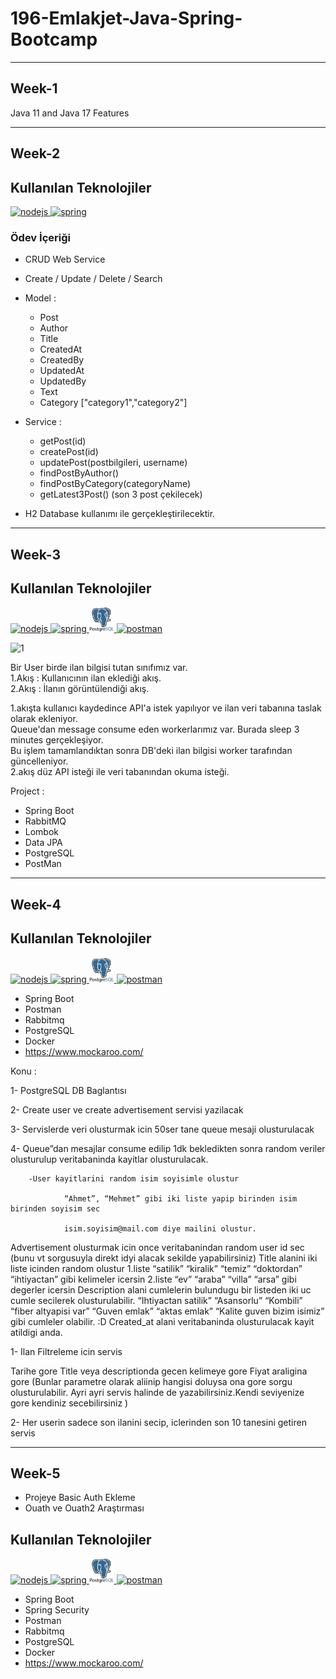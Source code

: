 # 196-Emlakjet-Java-Spring-Bootcamp

<hr>

## Week-1  <br>
Java 11 and Java 17 Features

<hr>

## Week-2 

## Kullanılan Teknolojiler 

 <a href="https://dev.java/" rel="nofollow"> <img src="https://camo.githubusercontent.com/4516a1dca56d6cc15e4102e39acf0c139cc69f220d05b9136af0dfece96a3dfd/68747470733a2f2f75706c6f61642e77696b696d656469612e6f72672f77696b6970656469612f74722f322f32652f4a6176615f4c6f676f2e737667" alt="nodejs" width="40" height="40" data-canonical-src="https://upload.wikimedia.org/wikipedia/tr/2/2e/Java_Logo.svg" style="max-width: 100%;"> </a> <a href="https://spring.io/" rel="nofollow"> <img src="https://camo.githubusercontent.com/4545b55c7771bbd175235c80b518dcbbf2f6ee0b984a51ad9363cba8cb70e67c/68747470733a2f2f7777772e766563746f726c6f676f2e7a6f6e652f6c6f676f732f737072696e67696f2f737072696e67696f2d69636f6e2e737667" alt="spring" width="40" height="40" data-canonical-src="https://www.vectorlogo.zone/logos/springio/springio-icon.svg" style="max-width: 100%;"> </a> 

### Ödev İçeriği

* CRUD Web Service 
* Create / Update / Delete / Search
* Model :
    * Post
    * Author
    * Title
    * CreatedAt
    * CreatedBy
    * UpdatedAt
    * UpdatedBy
    * Text
    * Category ["category1","category2"]
* Service :
    * getPost(id)
    * createPost(id)
    * updatePost(postbilgileri, username)
    * findPostByAuthor()
    * findPostByCategory(categoryName)
    * getLatest3Post() (son 3 post çekilecek)

* H2 Database kullanımı ile gerçekleştirilecektir. 

<hr>

## Week-3

## Kullanılan Teknolojiler 

 <a href="https://dev.java/" rel="nofollow"> <img src="https://camo.githubusercontent.com/4516a1dca56d6cc15e4102e39acf0c139cc69f220d05b9136af0dfece96a3dfd/68747470733a2f2f75706c6f61642e77696b696d656469612e6f72672f77696b6970656469612f74722f322f32652f4a6176615f4c6f676f2e737667" alt="nodejs" width="40" height="40" data-canonical-src="https://upload.wikimedia.org/wikipedia/tr/2/2e/Java_Logo.svg" style="max-width: 100%;"> </a> <a href="https://spring.io/" rel="nofollow"> <img src="https://camo.githubusercontent.com/4545b55c7771bbd175235c80b518dcbbf2f6ee0b984a51ad9363cba8cb70e67c/68747470733a2f2f7777772e766563746f726c6f676f2e7a6f6e652f6c6f676f732f737072696e67696f2f737072696e67696f2d69636f6e2e737667" alt="spring" width="40" height="40" data-canonical-src="https://www.vectorlogo.zone/logos/springio/springio-icon.svg" style="max-width: 100%;"> </a> <a href="https://www.postgresql.org" rel="nofollow"> <img src="https://raw.githubusercontent.com/devicons/devicon/master/icons/postgresql/postgresql-original-wordmark.svg" alt="postgresql" width="40" height="40" style="max-width: 100%;"> </a> <a href="https://postman.com" rel="nofollow"> <img src="https://camo.githubusercontent.com/93b32389bf746009ca2370de7fe06c3b5146f4c99d99df65994f9ced0ba41685/68747470733a2f2f7777772e766563746f726c6f676f2e7a6f6e652f6c6f676f732f676574706f73746d616e2f676574706f73746d616e2d69636f6e2e737667" alt="postman" width="40" height="40" data-canonical-src="https://www.vectorlogo.zone/logos/getpostman/getpostman-icon.svg" style="max-width: 100%;"> </a>
 

![1](https://user-images.githubusercontent.com/96151920/173078583-9ba155e3-346c-4308-9937-265c85e6a44b.JPG)

Bir User birde ilan bilgisi tutan sınıfımız var. <br>
1.Akış : Kullanıcının ilan eklediği akış. <br>
2.Akış : İlanın görüntülendiği akış. <br>

1.akışta kullanıcı kaydedince API'a istek yapılıyor ve ilan veri tabanına taslak olarak ekleniyor. <br>
Queue'dan message consume eden workerlarımız var. Burada sleep 3 minutes gerçekleşiyor. <br>
Bu işlem tamamlandıktan sonra DB'deki ilan bilgisi worker tarafından güncelleniyor. <br>
2.akış düz API isteği ile veri tabanından okuma isteği.

Project : 

* Spring Boot
* RabbitMQ
* Lombok
* Data JPA
* PostgreSQL
* PostMan


<hr>

## Week-4 
## Kullanılan Teknolojiler 

 <a href="https://dev.java/" rel="nofollow"> <img src="https://camo.githubusercontent.com/4516a1dca56d6cc15e4102e39acf0c139cc69f220d05b9136af0dfece96a3dfd/68747470733a2f2f75706c6f61642e77696b696d656469612e6f72672f77696b6970656469612f74722f322f32652f4a6176615f4c6f676f2e737667" alt="nodejs" width="40" height="40" data-canonical-src="https://upload.wikimedia.org/wikipedia/tr/2/2e/Java_Logo.svg" style="max-width: 100%;"> </a> <a href="https://spring.io/" rel="nofollow"> <img src="https://camo.githubusercontent.com/4545b55c7771bbd175235c80b518dcbbf2f6ee0b984a51ad9363cba8cb70e67c/68747470733a2f2f7777772e766563746f726c6f676f2e7a6f6e652f6c6f676f732f737072696e67696f2f737072696e67696f2d69636f6e2e737667" alt="spring" width="40" height="40" data-canonical-src="https://www.vectorlogo.zone/logos/springio/springio-icon.svg" style="max-width: 100%;"> </a> <a href="https://www.postgresql.org" rel="nofollow"> <img src="https://raw.githubusercontent.com/devicons/devicon/master/icons/postgresql/postgresql-original-wordmark.svg" alt="postgresql" width="40" height="40" style="max-width: 100%;"> </a> <a href="https://postman.com" rel="nofollow"> <img src="https://camo.githubusercontent.com/93b32389bf746009ca2370de7fe06c3b5146f4c99d99df65994f9ced0ba41685/68747470733a2f2f7777772e766563746f726c6f676f2e7a6f6e652f6c6f676f732f676574706f73746d616e2f676574706f73746d616e2d69636f6e2e737667" alt="postman" width="40" height="40" data-canonical-src="https://www.vectorlogo.zone/logos/getpostman/getpostman-icon.svg" style="max-width: 100%;"> </a>



* Spring Boot
* Postman
* Rabbitmq
* PostgreSQL
* Docker
* https://www.mockaroo.com/


Konu : 

1- PostgreSQL DB Baglantısı

2- Create user ve create advertisement servisi yazilacak

3- Servislerde veri olusturmak icin 50ser tane queue mesaji olusturulacak

4- Queue”dan mesajlar consume edilip 1dk bekledikten sonra random veriler olusturulup veritabaninda kayitlar olusturulacak.

        -User kayitlarini random isim soyisimle olustur

                “Ahmet”, “Mehmet” gibi iki liste yapip birinden isim birinden soyisim sec

                isim.soyisim@mail.com diye mailini olustur.

Advertisement olusturmak icin once veritabanindan random user id sec (bunu vt sorgusuyla direkt idyi alacak sekilde yapabilirsiniz)
Title alanini iki liste icinden random olustur
1.liste “satilik” “kiralik” “temiz” “doktordan” “ihtiyactan” gibi kelimeler icersin
2.liste “ev” “araba” “villa” “arsa” gibi degerler icersin
Description alani cumlelerin bulundugu bir listeden iki uc cumle secilerek olusturulabilir.
“Ihtiyactan satilik”
“Asansorlu”
“Kombili”
“fiber altyapisi var”
“Guven emlak”
“aktas emlak”
“Kalite guven bizim isimiz” gibi cumleler olabilir. :D
Created_at alani veritabaninda olusturulacak kayit atildigi anda.

1- Ilan Filtreleme icin servis

Tarihe gore
Title veya descriptionda gecen kelimeye gore
Fiyat araligina gore
(Bunlar parametre olarak aliinip hangisi doluysa ona gore sorgu olusturulabilir.
Ayri ayri servis halinde de yazabilirsiniz.Kendi seviyenize gore kendiniz secebilirsiniz )

2- Her userin sadece son ilanini secip, iclerinden son 10 tanesini getiren servis

<hr>

## Week-5

* Projeye Basic Auth Ekleme <br>
* Ouath ve Ouath2 Araştırması

## Kullanılan Teknolojiler 

 <a href="https://dev.java/" rel="nofollow"> <img src="https://camo.githubusercontent.com/4516a1dca56d6cc15e4102e39acf0c139cc69f220d05b9136af0dfece96a3dfd/68747470733a2f2f75706c6f61642e77696b696d656469612e6f72672f77696b6970656469612f74722f322f32652f4a6176615f4c6f676f2e737667" alt="nodejs" width="40" height="40" data-canonical-src="https://upload.wikimedia.org/wikipedia/tr/2/2e/Java_Logo.svg" style="max-width: 100%;"> </a> <a href="https://spring.io/" rel="nofollow"> <img src="https://camo.githubusercontent.com/4545b55c7771bbd175235c80b518dcbbf2f6ee0b984a51ad9363cba8cb70e67c/68747470733a2f2f7777772e766563746f726c6f676f2e7a6f6e652f6c6f676f732f737072696e67696f2f737072696e67696f2d69636f6e2e737667" alt="spring" width="40" height="40" data-canonical-src="https://www.vectorlogo.zone/logos/springio/springio-icon.svg" style="max-width: 100%;"> </a> <a href="https://www.postgresql.org" rel="nofollow"> <img src="https://raw.githubusercontent.com/devicons/devicon/master/icons/postgresql/postgresql-original-wordmark.svg" alt="postgresql" width="40" height="40" style="max-width: 100%;"> </a> <a href="https://postman.com" rel="nofollow"> <img src="https://camo.githubusercontent.com/93b32389bf746009ca2370de7fe06c3b5146f4c99d99df65994f9ced0ba41685/68747470733a2f2f7777772e766563746f726c6f676f2e7a6f6e652f6c6f676f732f676574706f73746d616e2f676574706f73746d616e2d69636f6e2e737667" alt="postman" width="40" height="40" data-canonical-src="https://www.vectorlogo.zone/logos/getpostman/getpostman-icon.svg" style="max-width: 100%;"> </a>



* Spring Boot
* Spring Security
* Postman
* Rabbitmq
* PostgreSQL
* Docker
* https://www.mockaroo.com/
